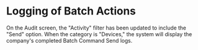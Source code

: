 # Logging of Batch Actions

On the Audit screen, the "Activity" filter has been updated to include the "Send" option. When the category is "Devices," the system will display the company's completed Batch Command Send logs.
